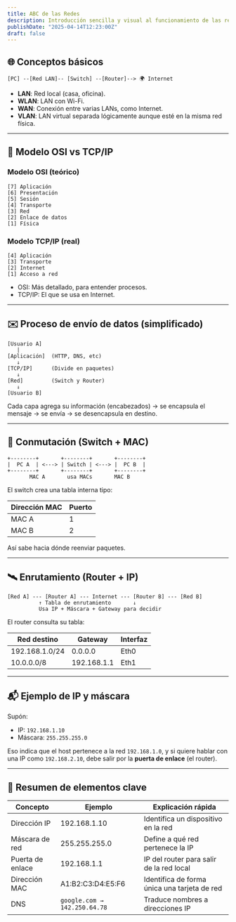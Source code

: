 ```yaml
---
title: ABC de las Redes
description: Introducción sencilla y visual al funcionamiento de las redes informáticas. 
publishDate: "2025-04-14T12:23:00Z"
draft: false
---
```



## 🌐 Conceptos básicos

```
[PC] --[Red LAN]-- [Switch] --[Router]--> 🌍 Internet
```

- **LAN**: Red local (casa, oficina).
- **WLAN**: LAN con Wi-Fi.
- **WAN**: Conexión entre varias LANs, como Internet.
- **VLAN**: LAN virtual separada lógicamente aunque esté en la misma red física.

---

## 🧠 Modelo OSI vs TCP/IP

### Modelo OSI (teórico)

```
[7] Aplicación
[6] Presentación
[5] Sesión
[4] Transporte
[3] Red
[2] Enlace de datos
[1] Física
```

### Modelo TCP/IP (real)

```
[4] Aplicación
[3] Transporte
[2] Internet
[1] Acceso a red
```

- OSI: Más detallado, para entender procesos.
- TCP/IP: El que se usa en Internet.

---

## ✉️ Proceso de envío de datos (simplificado)

```
[Usuario A]
   |
[Aplicación]  (HTTP, DNS, etc)
   ↓
[TCP/IP]      (Divide en paquetes)
   ↓
[Red]         (Switch y Router)
   ↓
[Usuario B]
```

Cada capa agrega su información (encabezados) → se encapsula el mensaje → se envía → se desencapsula en destino.

---

## 🔀 Conmutación (Switch + MAC)

```
+--------+       +--------+       +--------+
|  PC A  | <---> | Switch | <---> |  PC B  |
+--------+       +--------+       +--------+
       MAC A       usa MACs       MAC B
```

El switch crea una tabla interna tipo:

| Dirección MAC | Puerto |
|---------------|--------|
| MAC A         | 1      |
| MAC B         | 2      |

Así sabe hacia dónde reenviar paquetes.

---

## 🛰️ Enrutamiento (Router + IP)

```
[Red A] --- [Router A] --- Internet --- [Router B] --- [Red B]
          ↑ Tabla de enrutamiento       ↓
          Usa IP + Máscara + Gateway para decidir
```

El router consulta su tabla:

| Red destino   | Gateway       | Interfaz |
|---------------|---------------|----------|
| 192.168.1.0/24| 0.0.0.0       | Eth0     |
| 10.0.0.0/8    | 192.168.1.1   | Eth1     |

---

## 📬 Ejemplo de IP y máscara

Supón:

- IP: `192.168.1.10`
- Máscara: `255.255.255.0`

Eso indica que el host pertenece a la red `192.168.1.0`, y si quiere hablar con una IP como `192.168.2.10`, debe salir por la **puerta de enlace** (el router).

---

## 🔑 Resumen de elementos clave

| Concepto               | Ejemplo                         | Explicación rápida                               |
|------------------------|----------------------------------|--------------------------------------------------|
| Dirección IP           | 192.168.1.10                    | Identifica un dispositivo en la red              |
| Máscara de red         | 255.255.255.0                   | Define a qué red pertenece la IP                 |
| Puerta de enlace       | 192.168.1.1                     | IP del router para salir de la red local         |
| Dirección MAC          | A1:B2:C3:D4:E5:F6               | Identifica de forma única una tarjeta de red     |
| DNS                    | `google.com → 142.250.64.78`   | Traduce nombres a direcciones IP                 |


